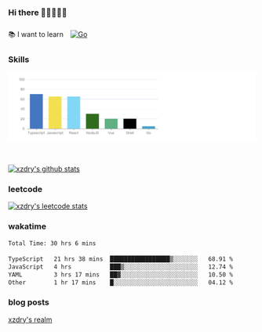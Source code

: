 ### Hi there 👋👋👋👋👋

 :books: I want to learn <a href="https://go.dev/" target="_blank"><img style="margin: 10px" src="https://profilinator.rishav.dev/skills-assets/go-original.svg" alt="Go" height="50" /></a>  

### Skills
![](img/2022-09-05-22-04-20.png)

<br />

[![xzdry's github stats](https://github-readme-stats.vercel.app/api?username=xzdry&count_private=true&show_icons=true&theme=vue)](https://github.com/xzdry)

### leetcode
[![xzdry's leetcode stats](https://leetcard.jacoblin.cool/xzdry-2?theme=light&font=Anek%20Kannada&site=cn)](https://leetcode.cn/u/xzdry-2/)

### wakatime
<!--START_SECTION:waka-->

```text
Total Time: 30 hrs 6 mins

TypeScript   21 hrs 38 mins  █████████████████▒░░░░░░░   68.91 %
JavaScript   4 hrs           ███▒░░░░░░░░░░░░░░░░░░░░░   12.74 %
YAML         3 hrs 17 mins   ██▓░░░░░░░░░░░░░░░░░░░░░░   10.50 %
Other        1 hr 17 mins    █░░░░░░░░░░░░░░░░░░░░░░░░   04.12 %
```

<!--END_SECTION:waka-->

### blog posts
[xzdry's realm](https://www.justdry.net/)
